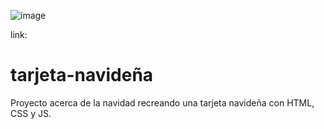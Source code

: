 ![image](https://user-images.githubusercontent.com/102260190/207470205-073aab20-0060-496e-a2bd-9e4e4ad77d3d.png)

link: 

# tarjeta-navideña

Proyecto acerca de la navidad recreando una tarjeta navideña con HTML, CSS y JS.

